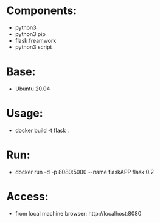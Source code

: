 # Components:
- python3
- python3 pip
- flask freamwork
- python3 script

# Base:
- Ubuntu 20.04

# Usage:
- docker build -t flask .

# Run:
- docker run -d -p 8080:5000 --name flaskAPP flask:0.2

# Access:
- from local machine browser: http://localhost:8080
